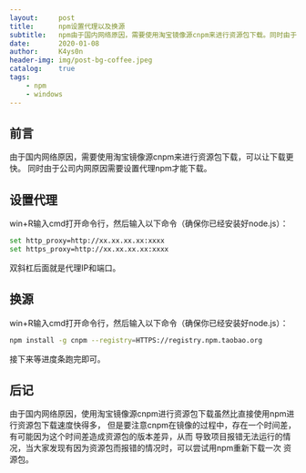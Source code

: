 ```yaml
---
layout:     post
title:      npm设置代理以及换源
subtitle:   npm由于国内网络原因，需要使用淘宝镜像源cnpm来进行资源包下载。同时由于公司内网原因需要设置代理。
date:       2020-01-08
author:     K4ys0n
header-img: img/post-bg-coffee.jpeg
catalog:    true
tags:
    - npm
    - windows
---
```


## 前言
由于国内网络原因，需要使用淘宝镜像源cnpm来进行资源包下载，可以让下载更快。
同时由于公司内网原因需要设置代理npm才能下载。

## 设置代理
win+R输入cmd打开命令行，然后输入以下命令（确保你已经安装好node.js）：
```sh
set http_proxy=http://xx.xx.xx.xx:xxxx
set https_proxy=http://xx.xx.xx.xx:xxxx
```
双斜杠后面就是代理IP和端口。

## 换源
win+R输入cmd打开命令行，然后输入以下命令（确保你已经安装好node.js）：
```sh
npm install -g cnpm --registry=HTTPS://registry.npm.taobao.org
```
接下来等进度条跑完即可。

## 后记
由于国内网络原因，使用淘宝镜像源cnpm进行资源包下载虽然比直接使用npm进行资源包下载速度快得多，
但是要注意cnpm在镜像的过程中，存在一个时间差，有可能因为这个时间差造成资源包的版本差异，从而
导致项目报错无法运行的情况，当大家发现有因为资源包而报错的情况时，可以尝试用npm重新下载一次
资源包。
